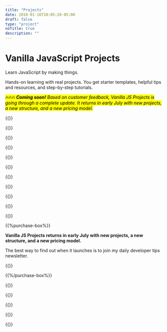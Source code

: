 ```yaml
---
title: "Projects"
date: 2018-01-16T10:05:20-05:00
draft: false
type: "project"
noTitle: true
description: ""
---
```


<h1 class="no-padding-top no-margin-bottom h5">Vanilla JavaScript Projects</h1>
<p class="text-xlarge margin-bottom-small">Learn JavaScript by making things.</p>

<span class="text-large">Hands-on learning with real projects. You get starter templates, helpful tips and resources, and step-by-step tutorials.</span>

<mark>🔥🔥🔥 <em><strong>Coming soon!</strong> Based on customer feedback, Vanilla JS Projects is going through a complete update. It returns in early July with new projects, a new structure, and a new pricing model.</em></mark>

{{<pricing-link>}}

{{<how-it-works>}}

{{<project-formats>}}

{{<testimonial-group group="how-it-works">}}

{{<bonuses>}}

{{<bonuses-special>}}

{{<pricing-link>}}

{{<testimonial-group group="slack">}}

{{<project-skills>}}

{{<project-money-back>}}

{{<project-about-me>}}

{{%purchase-box%}}

**Vanilla JS Projects returns in early July with new projects, a new structure, and a new pricing model.**

The best way to find out when it launches is to join my daily developer tips newsletter.

{{<mailchimp>}}

{{%/purchase-box%}}

{{<testimonial-group group="purchase">}}

{{<project-faq>}}

{{<pricing-link>}}

{{<testimonial-group group="faq">}}

{{<not-ready-yet>}}